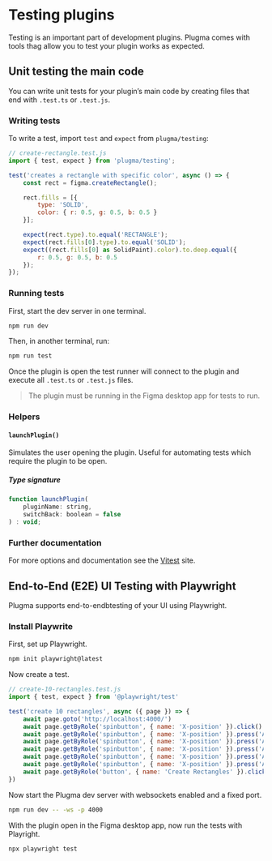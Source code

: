 # Testing plugins

Testing is an important part of development plugins. Plugma comes with tools thag allow you to test your plugin works as expected.

## Unit testing the main code

You can write unit tests for your plugin’s main code by creating files that end with `.test.ts` or `.test.js`.

### Writing tests

To write a test, import `test` and `expect` from `plugma/testing`:

```js
// create-rectangle.test.js
import { test, expect } from 'plugma/testing';

test('creates a rectangle with specific color', async () => {
    const rect = figma.createRectangle();

    rect.fills = [{
        type: 'SOLID',
        color: { r: 0.5, g: 0.5, b: 0.5 }
    }];

    expect(rect.type).to.equal('RECTANGLE');
    expect(rect.fills[0].type).to.equal('SOLID');
    expect((rect.fills[0] as SolidPaint).color).to.deep.equal({
        r: 0.5, g: 0.5, b: 0.5
    });
});
```

### Running tests

First, start the dev server in one terminal.

```bash
npm run dev
```

Then, in another terminal, run:

```bash
npm run test
```

Once the plugin is open the test runner will connect to the plugin and execute all `.test.ts` or `.test.js` files.

<blockquote class="info">
The plugin must be running in the Figma desktop app for tests to run.
</blockquote>

### Helpers

#### `launchPlugin()`

Simulates the user opening the plugin. Useful for automating tests which require the plugin to be open.

##### Type signature

```js
function launchPlugin(
    pluginName: string,
    switchBack: boolean = false
) : void;
```

### Further documentation

For more options and documentation see the [Vitest](https://vitest.dev/guide/) site.

## End-to-End (E2E) UI Testing with Playwright

Plugma supports end-to-endbtesting of your UI using Playwright.

### Install Playwrite 

First, set up Playwright.

```bash
npm init playwright@latest
```

Now create a test.

```js
// create-10-rectangles.test.js
import { test, expect } from '@playwright/test'

test('create 10 rectangles', async ({ page }) => {
	await page.goto('http://localhost:4000/')
	await page.getByRole('spinbutton', { name: 'X-position' }).click()
	await page.getByRole('spinbutton', { name: 'X-position' }).press('ArrowUp')
	await page.getByRole('spinbutton', { name: 'X-position' }).press('ArrowUp')
	await page.getByRole('spinbutton', { name: 'X-position' }).press('ArrowUp')
	await page.getByRole('spinbutton', { name: 'X-position' }).press('ArrowUp')
	await page.getByRole('spinbutton', { name: 'X-position' }).press('ArrowUp')
	await page.getByRole('button', { name: 'Create Rectangles' }).click()
})
```

Now start the Plugma dev server with websockets enabled and a fixed port.

```bash
npm run dev -- -ws -p 4000
```

With the plugin open in the Figma desktop app, now run the tests with Playright.

```bash
npx playwright test
```
